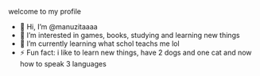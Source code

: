 welcome to my profile


- 👋 Hi, I’m @manuzitaaaa
- 👀 I’m interested in games, books, studying and learning new things
- 🌱 I’m currently learning what schol teachs me lol
- ⚡ Fun fact: i like to learn new things, have 2 dogs and one cat and now how to speak 3 languages

